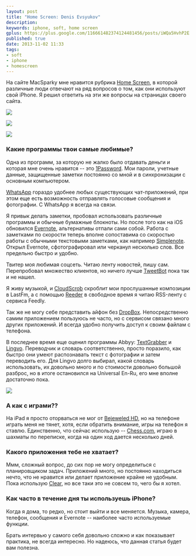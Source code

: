 ```yaml
---
layout: post
title: "Home Screen: Denis Evsyukov"
description: 
keywords: iphone, soft, home screen
gplus: https://plus.google.com/116661482374124481456/posts/iWQa5HvhP2E
published: true
date: 2013-11-02 11:33
tags:
- soft
- iphone
- homescreen
---
```


На сайте MacSparky мне нравится рубрика [Home Screen](http://macsparky.com/?tag=home+screens#show-archive), в которой различные люди отвечают на ряд вопросов о том, как они используют свой iPhone. Я решил ответить на эти же вопросы на страницах своего сайта.

<div class="aligncenter" style="width:532px;">
<a href="http://static.juev.org/2013/11/page1.jpg" title="Page one"><img src="http://static.juev.org/2013/11/page1-th.jpg" style="display:inline-block"></a>

<a href="http://static.juev.org/2013/11/page2.jpg" title="Page two"><img src="http://static.juev.org/2013/11/page2-th.jpg" style="display:inline-block"></a>

<a href="http://static.juev.org/2013/11/page3.jpg" title="Page tree"><img src="http://static.juev.org/2013/11/page3-th.jpg" style="display:inline-block"></a>
</div>

### Какие программы твои самые любимые?

Одна из программ, за которую не жалко было отдавать деньги и которая мне очень нравится -- это [1Password](https://agilebits.com/onepassword/ios "1Password"). Мои пароли, учетные данные, защищенные заметки  постоянно со мной и в синхронизации с основным компьютером.

[WhatsApp](http://www.whatsapp.com "WhatsApp") гораздо удобнее любых существующих чат-приложений, при этом еще есть возможность отправлять голосовые сообщения и фотографии. С WhatsApp я всегда на связи.

Я привык делать заметки, пробовал использовать различные программы и обычные бумажные блокноты. Но после того как на iOS обновился [Evernote](http://evernote.com), альтернативы отпали сами собой. Работа с заметками по скорости теперь вполне сопоставима со скоростью работы с обычными текстовыми заметками, как например [Simplenote](http://simplenote.com). Открыл Evernote, сфотографировал или черканул несколько слов. Все предельно быстро и удобно.

Твитер моя любимая соцсеть. Читаю ленту новостей, пишу сам. Перепробовал множество клиентов, но ничего лучше [TweetBot](http://tapbots.com/software/tweetbot/) пока так и не нашел.

Я живу музыкой, и [CloudScrob](http://cloudscrob.com) скроблит мои прослушанные композиции в LastFm, а с помощью [Reeder](http://reederapp.com/iphone/) в свободное время я читаю RSS-ленту с сервиса Feedly.

Так же не могу себе представить айфон без [DropBox](https://www.dropbox.com/iphoneapp "DropBox"). Непосредственно самим приложением пользуюсь не часто, но с сервисом связано много других приложений. И всегда удобно получить доступ к своим файлам с телефона.

В последнее время еще оценил программы Abbyy: [TextGrabber](https://itunes.apple.com/ru/app/textgrabber-+-translator/id438475005 "TextGrabber") и [Lingvo](https://itunes.apple.com/ru/app/lingvo-dictionaries-universal/id391989146?mt=8 "Lingvo"). Переводчик и словарь соответственно, просто поразило, как быстро они умеют распознавать текст с фотографии и затем переводить его. Для Lingvo долго выбирал, какой словарь использовать, их довольно много и по стоимости довольно большой разброс, но в итоге остановился на Universal En-Ru, его мне вполне достаточно пока.

<a href="http://static.juev.org/2013/11/page4.jpg" title="Page four"><img src="http://static.juev.org/2013/11/page4-th.jpg" class="aligncenter"></a>

### А как с играми??

На iPad я просто оторваться не мог от [Bejeweled HD](https://itunes.apple.com/ru/app/bejeweled-hd/id517260318?l=en&mt=8), но на телефоне играть меня не тянет, хотя, если обратить внимание, игры на телефон я ставлю. Единственно, что сейчас использую -- [Chess.com](http://www.chess.com/play/iphone), играю в шахматы по переписке, когда на один ход дается несколько дней.

### Какого приложения тебе не хватает?

Ммм, сложный вопрос, до сих пор не могу определиться с планировщиком задач. Приложений много, но постоянно находиться нечто, что не нравится или делает приложение крайне не удобным. Пока использую [Clear](http://www.realmacsoftware.com/clear "Clear"), но все таки это не совсем то, чего бы я хотел.

### Как часто в течение дня ты используешь iPhone?

Когда я дома, то редко, но стоит выйти и все меняется. Музыка, камера, телефон, сообщения и Evernote -- наиболее часто используемые функции.

Брать интервью у самого себя довольно сложно и как показывает практика, не всегда интересно. Но надеюсь, что данная статья будет вам полезна.
